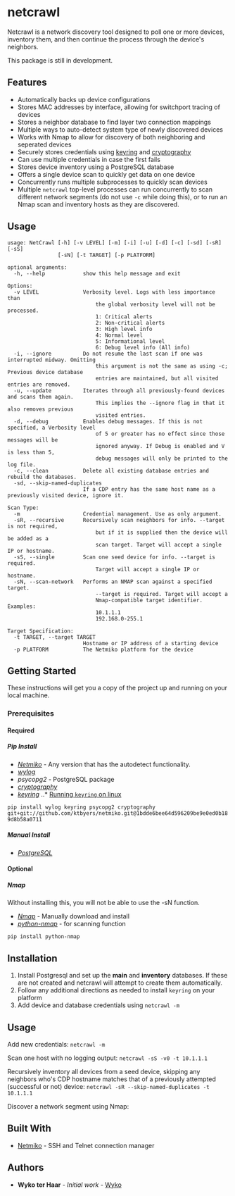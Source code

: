 # netcrawl

Netcrawl is a network discovery tool designed to poll one or more devices, inventory them, and then continue the process through the device's neighbors.

This package is still in development.

## Features

* Automatically backs up device configurations
* Stores MAC addresses by interface, allowing for switchport tracing of devices
* Stores a neighbor database to find layer two connection mappings
* Multiple ways to auto-detect system type of newly discovered devices
* Works with Nmap to allow for discovery of both neighboring and seperated devices
* Securely stores credentials using [keyring](https://pypi.python.org/pypi/keyring) and [cryptography](https://cryptography.io)
* Can use multiple credentials in case the first fails 
* Stores device inventory using a PostgreSQL database
* Offers a single device scan to quickly get data on one device
* Concurrently runs multiple subprocesses to quickly scan devices
* Multiple `netcrawl` top-level processes can run concurrently to scan different network segments (do not use `-c` while doing this), or to run an Nmap scan and inventory hosts as they are discovered.


## Usage

```
usage: NetCrawl [-h] [-v LEVEL] [-m] [-i] [-u] [-d] [-c] [-sd] [-sR] [-sS]
                [-sN] [-t TARGET] [-p PLATFORM]

optional arguments:
  -h, --help            show this help message and exit

Options:
  -v LEVEL              Verbosity level. Logs with less importance than
                            the global verbosity level will not be processed.
                            1: Critical alerts
                            2: Non-critical alerts
                            3: High level info
                            4: Normal level
                            5: Informational level
                            6: Debug level info (All info)
  -i, --ignore          Do not resume the last scan if one was interrupted midway. Omitting
                            this argument is not the same as using -c; Previous device database
                            entries are maintained, but all visited entries are removed.
  -u, --update          Iterates through all previously-found devices and scans them again.
                            This implies the --ignore flag in that it also removes previous
                            visited entries.
  -d, --debug           Enables debug messages. If this is not specified, a Verbosity level
                            of 5 or greater has no effect since those messages will be
                            ignored anyway. If Debug is enabled and V is less than 5,
                            debug messages will only be printed to the log file.
  -c, --clean           Delete all existing database entries and rebuild the databases.
  -sd, --skip-named-duplicates
                        If a CDP entry has the same host name as a previously visited device, ignore it.

Scan Type:
  -m                    Credential management. Use as only argument.
  -sR, --recursive      Recursively scan neighbors for info. --target is not required,
                            but if it is supplied then the device will be added as a
                            scan target. Target will accept a single IP or hostname.
  -sS, --single         Scan one seed device for info. --target is required.
                            Target will accept a single IP or hostname.
  -sN, --scan-network   Performs an NMAP scan against a specified target.
                            --target is required. Target will accept a
                            Nmap-compatible target identifier. Examples:
                            10.1.1.1
                            192.168.0-255.1

Target Specification:
  -t TARGET, --target TARGET
                        Hostname or IP address of a starting device
  -p PLATFORM           The Netmiko platform for the device
```

## Getting Started

These instructions will get you a copy of the project up and running on your local machine.

### Prerequisites

#### Required

##### Pip Install
* *[Netmiko](https://github.com/ktbyers/netmiko)* - Any version that has the autodetect functionality.
* *[wylog](https://github.com/Wyko/wylog)*
* *psycopg2* - PostgreSQL package
* *[cryptography](https://cryptography.io)*
* *[keyring](https://pypi.python.org/pypi/keyring)*
..* [Running `keyring` on linux](https://pypi.python.org/pypi/keyring#using-keyring-on-ubuntu-16-04)

`pip install wylog keyring psycopg2 cryptography git+git://github.com/ktbyers/netmiko.git@1bdde6bee64d596209be9e0ed0b189d8b58a0711`

##### Manual Install
* *[PostgreSQL](https://www.postgresql.org/)*

#### Optional

##### Nmap
Without installing this, you will not be able to use the -sN function.

* *[Nmap](https://nmap.org)* - Manually download and install
* *[python-nmap](http://xael.org/pages/python-nmap-en.html)* - for scanning function

`pip install python-nmap`


## Installation

1. Install Postgresql and set up the **main** and **inventory** databases. If these are not created and netcrawl will attempt to create them automatically.
2. Follow any additional directions as needed to install `keyring` on your platform
3. Add device and database credentials using `netcrawl -m`

## Usage

Add new credentials:
`netcrawl -m` 

Scan one host with no logging output:
`netcrawl -sS -v0 -t 10.1.1.1`

Recursively inventory all devices from a seed device, skipping any neighbors who's CDP hostname matches that of a previously attempted (successful or not) device:
`netcrawl -sR --skip-named-duplicates -t 10.1.1.1`

Discover a network segment using Nmap:



## Built With

* [Netmiko](https://github.com/ktbyers/netmiko) - SSH and Telnet connection manager

## Authors

* **Wyko ter Haar** - *Initial work* - [Wyko](https://github.com/Wyko)
